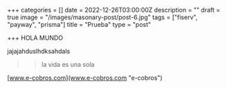 +++
categories = []
date = 2022-12-26T03:00:00Z
description = ""
draft = true
image = "/images/masonary-post/post-6.jpg"
tags = ["fiserv", "payway", "prisma"]
title = "Prueba"
type = "post"

+++
HOLA MUNDO

jajajahduslhdksahdals

> > la vida es una sola

[www.e-cobros.com](www.e-cobros.com "e-cobros")